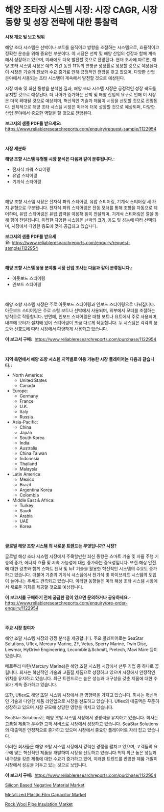 <p><h1>해양 조타장 시스템 시장: 시장 CAGR, 시장 동향 및 성장 전략에 대한 통찰력</h1></p><p><strong>시장 개요 및 보고 범위</strong></p>
<p><p>해양 조타 시스템은 선박이나 보트를 움직이고 방향을 조절하는 시스템으로, 효율적이고 정확한 운송을 위해 중요한 부분이다. 이 시장은 선박 및 해양 산업의 성장과 함께 계속해서 성장하고 있으며, 미래에도 더욱 발전할 것으로 전망된다. 현재 조사에 따르면, 해양 조타 시스템 시장은 예측 기간 동안 11%의 연평균 성장률로 성장할 것으로 예상된다. 이 시장은 기술의 진보와 수요 증가로 인해 긍정적인 전망을 갖고 있으며, 다양한 산업 분야에서 사용되는 조타 시스템이 계속해서 발전할 것으로 예상된다.</p><p>시장 예측 및 최신 동향을 분석한 결과, 해양 조타 시스템 시장은 긍정적인 성장 궤도를 유지할 것으로 예상된다. 더 나아가 증가하는 선박 및 해양 산업의 요구로 인해 이 시장은 더욱 확대될 것으로 예상되며, 혁신적인 기술과 제품이 시장을 선도할 것으로 전망된다. 전체적으로 해양 조타 시스템 시장은 미래에 더욱 성장할 것으로 예상되며, 다양한 산업 분야에서 중요한 역할을 할 것으로 전망된다.</p></p>
<p><strong>보고서의 샘플 PDF를 받으세요:</strong> <a href="https://www.reliableresearchreports.com/enquiry/request-sample/1122954">https://www.reliableresearchreports.com/enquiry/request-sample/1122954</a></p>
<p>&nbsp;</p>
<p><strong>시장 세분화</strong></p>
<p><strong>해양 조향 시스템 유형별 시장 분석은 다음과 같이 분류됩니다.:</strong></p>
<p><ul><li>전자식 파워 스티어링</li><li>유압 스티어링</li><li>기계식 스티어링</li></ul></p>
<p>&nbsp;</p>
<p><p>해양 조향 시스템 시장은 전자식 파워 스티어링, 유압 스티어링, 기계식 스티어링 세 가지 유형으로 구분됩니다. 전자식 파워 스티어링은 전동 모터를 통해 조향을 자동으로 제어하며, 유압 스티어링은 유압 압력을 이용해 힘이 전달되며, 기계식 스티어링은 열을 통해 힘이 전달됩니다. 이러한 다양한 시스템은 선박의 크기, 용도 및 성능에 따라 선택되며, 시장에서 다양한 용도에 맞게 공급되고 있습니다.</p></p>
<p><strong>보고서의 샘플 PDF를 받으세요:</strong>&nbsp;<a href="https://www.reliableresearchreports.com/enquiry/request-sample/1122954">https://www.reliableresearchreports.com/enquiry/request-sample/1122954</a></p>
<p>&nbsp;</p>
<p><strong> 해양 조향 시스템 응용 분야별 시장 산업 조사는 다음과 같이 분류됩니다.:</strong></p>
<p><ul><li>아웃보드 스티어링</li><li>인보드 스티어링</li></ul></p>
<p>&nbsp;</p>
<p><p>해양 조향 시스템 시장은 주로 아웃보드 스티어링과 인보드 스티어링으로 나눠집니다. 아웃보드 스티어링은 주로 소형 보트나 선박에서 사용되며, 외부에서 모터를 조절하는 방식으로 작동합니다. 반면에, 인보드 스티어링은 대형 보트나 요트에서 주로 사용되며, 내부에 모터가 설치돼 있어 스티어링이 조금 다르게 작동합니다. 두 시스템은 각각의 용도와 선호도에 따라 시장에서 다양하게 사용되고 있습니다.</p></p>
<p><strong>이 보고서 구매:</strong>&nbsp; <a href="https://www.reliableresearchreports.com/purchase/1122954">https://www.reliableresearchreports.com/purchase/1122954</a></p>
<p>&nbsp;</p>
<p><strong>지역 측면에서 해양 조향 시스템 지역별로 이용 가능한 시장 플레이어는 다음과 같습니다.:</strong></p>
<p><ul>
    <li>
        North America:
        <ul>
            <li>United States</li>
            <li>Canada</li>
        </ul>
    </li>
    <li>
        Europe:
        <ul>
            <li>Germany</li>
            <li>France</li>
            <li>U.K.</li>
            <li>Italy</li>
            <li>Russia</li>
        </ul>
    </li>
    <li>
        Asia-Pacific:
        <ul>
            <li>China</li>
            <li>Japan</li>
            <li>South Korea</li>
            <li>India</li>
            <li>Australia</li>
            <li>China Taiwan</li>
            <li>Indonesia</li>
            <li>Thailand</li>
            <li>Malaysia</li>
        </ul>
    </li>
    <li>
        Latin America:
        <ul>
            <li>Mexico</li>
            <li>Brazil</li>
            <li>Argentina Korea</li>
            <li>Colombia</li>
        </ul>
    </li>
    <li>
        Middle East & Africa:
        <ul>
            <li>Turkey</li>
            <li>Saudi</li>
            <li>Arabia</li>
            <li>UAE</li>
            <li>Korea</li>
        </ul>
    </li>
    </ul></p>
<p>&nbsp;</p>
<p><strong>글로벌 해양 조향 시스템 의 새로운 트렌드는 무엇입니까? 시장?</strong></p>
<p><p>글로벌 해상 조타 시스템 시장에서 주목할만한 최신 동향은 스마트 기술 및 자율 주행 기능의 증가, 에너지 효율 및 지속 가능성에 대한 증가하는 중요성입니다. 또한 해상 안전에 대한 강조와 함께 스마트 센서 및 IoT 기술을 활용한 혁신적인 시스템의 수요도 증가하고 있습니다. 더불어 기존의 기계식 시스템에서 전기식 및 하이브리드 시스템의 도입이 늘어나는 추세도 관측되고 있습니다. 이러한 동향들은 미래 해상 조타 시스템 시장에서 새로운 기회를 제공할 것으로 예상됩니다.</p></p>
<p><strong>이 보고서를 구매하기 전에 궁금한 점이 있으면 문의하거나 공유하세요.</strong>- <a href="https://www.reliableresearchreports.com/enquiry/pre-order-enquiry/1122954">https://www.reliableresearchreports.com/enquiry/pre-order-enquiry/1122954</a></p>
<p>&nbsp;</p>
<p><strong>주요 시장 참여자</strong></p>
<p><p>해양 조탈 시스템 시장의 경쟁 분석을 제공합니다. 주요 플레이어로는 SeaStar Solutions, Uflex, Mercury Marine, ZF, Vetus, Sperry Marine, Twin Disc, Lewmar, HyDrive Engineering, Lecomble＆Schmitt, Pretech, Mavi Mare 등이 있습니다.</p><p>메르쿠리 마린(Mercury Marine)은 해양 조탈 시스템 시장에서 선두 기업 중 하나로 꼽힙니다. 회사는 혁신적인 기술과 고품질 제품으로 성장하고 있으며 시장에서 안정적인 위치를 유지하고 있습니다. 최근 트렌드로는 높은 성능과 내구성을 갖춘 제품에 대한 수요가 계속 증가하고 있습니다.</p><p>또한, Uflex도 해양 조탈 시스템 시장에서 큰 영향력을 가지고 있습니다. 회사는 혁신적인 기술과 다양한 제품 라인업으로 시장을 선도하고 있습니다. Uflex의 매출액은 꾸준히 성장하고 있으며 시장 규모에 상당한 영향을 미치고 있습니다.</p><p>SeaStar Solutions도 해양 조탈 시스템 시장에서 경쟁력을 유지하고 있습니다. 회사는 고품질 제품과 우수한 고객 서비스로 시장에서 성장하고 있습니다. SeaStar Solutions의 매출액은 안정적으로 증가하고 있으며 시장에서 중요한 플레이어로 자리 잡고 있습니다.</p><p>이러한 회사들은 해양 조탈 시스템 시장에서 강력한 경쟁을 펼치고 있으며, 고객들의 요구에 맞는 혁신적인 제품을 개발하여 시장을 선도하고 있습니다.특히 최근 높은 성능과 내구성을 갖춘 제품에 대한 수요가 증가하고 있어, 이러한 트렌드를 반영한 제품 개발이 시장에서 성공을 거두고 있는 것으로 보입니다.</p></p>
<p><strong>이 보고서 구매:</strong>&nbsp;&nbsp;<a href="https://www.reliableresearchreports.com/purchase/1122954">https://www.reliableresearchreports.com/purchase/1122954</a></p>
<p><p><a href="https://view.publitas.com/reportprime-1/silicon-based-negative-material-market-size-growth-outlook-from-2023-to-2030-projecting-at-markets-trends-analysis-by-application-regional-outlook-and-revenue/">Silicon Based Negative Material Market</a></p><p><a href="https://view.publitas.com/reportprime-1/metallized-plastic-film-capacitor-market-growth-market-trends-covid-19-impact-and-forecasts-for-period-from-2023-2030/">Metallized Plastic Film Capacitor Market</a></p><p><a href="https://github.com/Glendatilghmankmgz0rbhwpy/Market-Research-Report-List-1/blob/main/rock-wool-pipe-insulation-market.md">Rock Wool Pipe Insulation Market</a></p></p>
